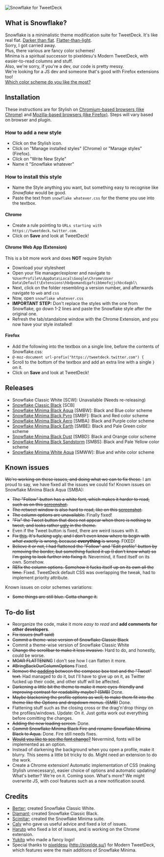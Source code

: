 ![Snowflake for TweetDeck](https://lh4.googleusercontent.com/-BWhQgIxSK3o/VEfFgg1x-LI/AAAAAAAACAU/DmN1YmAhxCM/w1200-h500-no/Snowflake_banner_blue.png)


What is Snowflake?
-------------
Snowflake is a minimalistic theme modification suite for TweetDeck. It's like real flat. [Darker than flat](http://i.imgur.com/F8RAEcw.jpg). [Flatter-than-light](http://i.imgur.com/F8RAEcw.jpg).  
Sorry, I got carried away.  
Plus, there various are fancy color schemes!  
Minima is a spiritual successor to pixeldesu's Modern TweetDeck, with easier-to-read columns and stuff.  
Also, we're sorry, if you're a dev, our code is pretty messy.  
We're looking for a JS dev and someone that's good with Firefox extensions too!  
[Which color scheme do you like the most?](http://strawpoll.me/2823721/)  

## Installation

These instructions are for Stylish on [Chromium-based browsers (like Chrome)](https://chrome.google.com/webstore/detail/fjnbnpbmkenffdnngjfgmeleoegfcffe) and [Mozilla-based browsers (like Firefox)](https://addons.mozilla.org/en-US/firefox/addon/stylish/?src=external-userstyleshome). Steps will vary based on browser and plugin.

### How to add a new style

* Click on the Stylish icon.
* Click on "Manage installed styles" (Chrome) or "Manage styles" (Firefox).
* Click on "Write New Style"
* Name it "Snowflake whatever"

### How to install this style

* Name the Style anything you want, but something easy to recognise like *Snowflake* would be good.
* Paste the text from `snowflake whatever.css` for the theme you use into the textbox.

#### Chrome

* Create a rule pointing to `URLs starting with` `https://tweetdeck.twitter.com`.
* Click on **Save** and look at TweetDeck!

#### Chrome Web App (Extension)

This is a bit more work and does **NOT** require Stylish

* Download your stylesheet
* Open your file manager/explorer and navigate to `%UserProfile%\AppData\Local\Google\Chrome\User Data\Default\Extensions\hbdpomandigafcibbmofojjchbcdagbl\`
* Next, click on the folder resembling a version number, and afterwards navigate to `web` and `css`
* Now, open `snowflake whatever.css`
* **IMPORTANT STEP:** Don't replace the styles with the one from Snowflake, go down 1-2 lines and paste the Snowflake style after the original one.
* Refresh the tab/standalone window with the Chrome Extension, and you now have your style installed!

#### Firefox

* Add the following into the textbox on a single line, before the contents of Snowflake.css: 
* `@-moz-document url-prefix("https://tweetdeck.twitter.com") {`
* Scroll to the bottom of the textbox and add an extra line with a single `}` on it.
* Click on **Save** and look at TweetDeck!

Releases
-------------
- Snowflake Classic White [SCW]: Unavailable (Needs re-releasing)
- [Snowflake Classic Black](https://github.com/WinterReign/Snowflake/blob/master/snowflake%20classic%20black.css) [SCB]
- [Snowflake Minima Black Aqua](https://github.com/WinterReign/Snowflake/blob/master/snowflake%20minima%20black%20aqua.css) [SMBW]: Black and Blue color scheme
- [Snowflake Minima Black Pyro](https://github.com/WinterReign/Snowflake/blob/master/snowflake%20minima%20black%20pyro.css) [SMBF]: Black and Red color scheme
- [Snowflake Minima Black Aero](https://github.com/WinterReign/Snowflake/blob/master/snowflake%20minima%20black%20aero.css) [SMBA]: Black and Purple color scheme
- [Snowflake Minima Black Earth](https://github.com/WinterReign/Snowflake/blob/master/snowflake%20minima%20black%20earth.css) [SMBE]: Black and Pale Green color scheme
- [Snowflake Minima Black Dust](https://github.com/WinterReign/Snowflake/blob/master/snowflake%20minima%20black%dust.css) [SMBD]: Black and Orange color scheme
- [Snowflake Minima Black Sandstorm](https://github.com/WinterReign/Snowflake/blob/master/snowflake%20minima%20black%20sandstorm.css) [SMBS]: Black and Pale Yellow color scheme
- [Snowflake Minima White Aqua](https://github.com/WinterReign/Snowflake/blob/master/snowflake%20minima%20white%20aqua.css) [SMWW]: Blue and white color scheme

Known issues
-------------
~~We're working on these issues, and doing what we can to fix these.~~ I am proud to say, we have fixed all the issues we could fix!
Known issues on Snowflake Minima Black Aqua (SMBA):
- ~~The "Follow" button has a white font, which makes it harder to read, such as on this [screenshot](http://i.imgur.com/IZfNAt9.png).~~
- ~~The retweet window is also hard to read, like on this [screenshot](http://i.imgur.com/srcyrHj.png).~~
- ~~The column options are unavailable.~~ Finally fixed!
- ~~"Fix" the Tweet button that does not appear when there is nothing to tweet, and looks rather [ugly](http://i.imgur.com/4Iz1n7S.png) in the theme.~~
- Even if the Tweet button is fixed, there are weird issues with it.
- ~~Fix [this](http://i.imgur.com/6LAN0jy.png). It's fucking ugly, and I don't even know where to begin with *what exactly* is wrong, because **everything** is wrong.~~ FIXED!
- ~~Believe it or not, I had flattened the "Follow" and "Edit profile" button by removing the border, but something fucked it up (I don't know what) so I'm going to look further into fixing it.~~ Nevermind, it fixed itself on its own. Somehow.
- ~~REfix the column options. Somehow it fucks itself up on its own all the time.~~ Fixed. TweetDeck default CSS was overlapping the tweak, had to implement priority attribute.

Known issues on color schemes variations:
- ~~Some things are still blue. Gotta change it.~~

To-do list
-------------

- Reorganize the code, make it more *easy to read* and **add comments for other developers**.
- ~~Fix issues (nuff said)~~
- ~~Commit a theme-wise version of Snowflake Classic Black~~
- Commit a theme-wise version of Snowflake Classic White
- ~~Change the scrollbar to make it less invasive.~~ Hard to do, and honestly, could be worse.
- ~~MOAR FLATTENING~~ I don't see how I can flatten it more.
- ~~#BringBackOurColumnOptions~~ Fixed.
- ~~Remove the [padding](http://i.imgur.com/nKjHJ8A.png) between the compose box text and the "Tweet" text.~~ Had managed to do it, but I'll have to give up on it, as Twitter fucked up their code, and other stuff will be affected.
- ~~Darkening a little bit the theme to make it more eyes-friendly and improving contrast for readability maybe? (SMB)~~ Done.
- ~~Maybe blackening the profile options as well, to make them fit into the theme like the Options and dropdown menus. (SMB)~~ Done.
- Flattening stuff such as the closing cross or the drag'n'drop thingy on the profiles/windows. Update: On it. Just gotta work out everything before comitting the changes.
- ~~Adding the new loading screen.~~ Done.
- ~~Commit Snowflake Minima Black Fire and rename Snowflake Minima Black to Aqua.~~ Done. Fire still needs fixes.
- ~~[Would you like to see the font change?](http://strawpoll.me/2823751)~~ Nevermind, fonts will be implemented as an option.
- Instead of darkening the background when you open a profile, make it blurry. This seems a little bit tricky to do. Might need an extension to do the work.
- Create a Chrome extension! Automatic implementation of CSS (making Stylish unnecessary), easier choice of options and automatic updating! What's better? We're on it. Coming soon. What's more? We might overwrite JS, with cool features such as a new notification sound.

Credits
-------------

- [Berter](http://twitter.com/BerterTheBoss); created Snowflake Classic White.
- [Diamant](http://twitter.com/diamantlefou); created Snowflake Classic Black.
- [Scimitar](http://twitter.com/AlmtyCwrd); created the Snowflake Minima suite.
- [Calv](http://twitter.com/calvcoll) who gave us useful advice and fixed a lot of issues.
- [Haruto](http://twitter.com/LordHaruto) who fixed a lot of issues, and is working on the Chrome extension.
- [Yukito](http://twitter.com/Yukito_kun_) who made a fancy logo!
- Special thanks to [pixeldesu](http://twitter.com/pixeldesu) (http://pixelde.su/) for Modern TweetDeck, which features were the main additions of Snowflake Minima.
